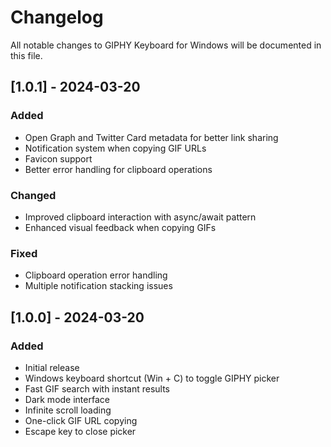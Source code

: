 # Changelog
All notable changes to GIPHY Keyboard for Windows will be documented in this file.

## [1.0.1] - 2024-03-20

### Added
- Open Graph and Twitter Card metadata for better link sharing
- Notification system when copying GIF URLs
- Favicon support
- Better error handling for clipboard operations

### Changed
- Improved clipboard interaction with async/await pattern
- Enhanced visual feedback when copying GIFs

### Fixed
- Clipboard operation error handling
- Multiple notification stacking issues

## [1.0.0] - 2024-03-20

### Added
- Initial release
- Windows keyboard shortcut (Win + C) to toggle GIPHY picker
- Fast GIF search with instant results
- Dark mode interface
- Infinite scroll loading
- One-click GIF URL copying
- Escape key to close picker 